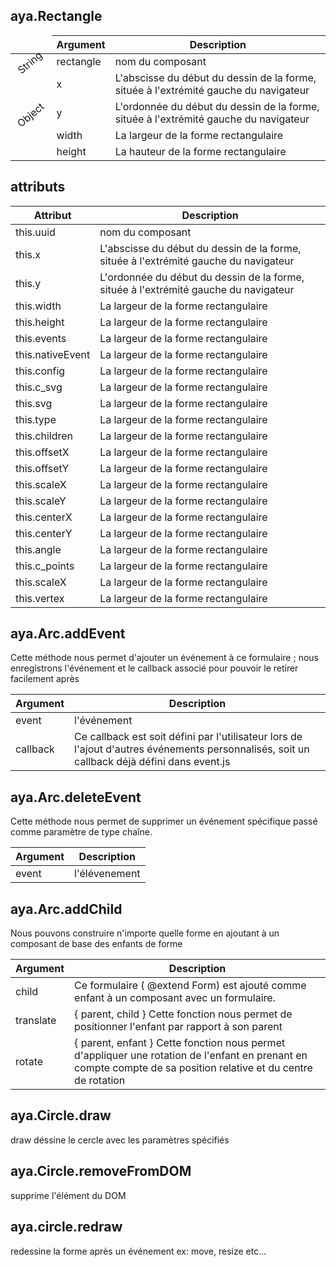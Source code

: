 ## aya.Rectangle

<style>
.empty-space{
    visibility:hidden;
    display:inline-block;
    border:none;
}
.table_1 .thead-row {
    border-top:none;
}
.type_style{
    transform:rotate(-40deg);
}
</style>
<body>
<table class='table_1'>
    <thead>
    <tr class="thead-row">
        <th class="empty-space"></th>
        <th>Argument</th>
        <th>Description</th>
    </tr>
    </thead>
    <tbody>
    <tr>
        <td class="type_style">String</td>
        <td>rectangle</td>
        <td>nom du composant</td>
    </tr>
    <tr>
        <td rowspan='4' class="type_style">Object</td>
        <td>x</td>
        <td>L'abscisse du début du dessin de la forme, située à l'extrémité gauche du navigateur</td>
    </tr>
    <tr>
        <td>y</td>
        <td>L'ordonnée du début du dessin de la forme, située à l'extrémité gauche du navigateur</td>
    </tr>
     <tr>
        <td>width</td>
        <td>La largeur de la forme rectangulaire</td>
    </tr>
     <tr>
        <td>height</td>
        <td>La hauteur de la forme rectangulaire</td>
    </tr>
    </tbody>
</table>

## attributs

<table class='table_2'>
    <thead>
    <tr class="thead-row">
        <th>Attribut</th>
        <th>Description</th>
    </tr>
    </thead>
    <tbody>
    <tr>
        <td>this.uuid</td>
        <td>nom du composant</td>
    </tr>
    <tr>
        <td>this.x</td>
        <td>L'abscisse du début du dessin de la forme, située à l'extrémité gauche du navigateur</td>
    </tr>
    <tr>
        <td>this.y</td>
        <td>L'ordonnée du début du dessin de la forme, située à l'extrémité gauche du navigateur</td>
    </tr>
     <tr>
        <td>this.width</td>
        <td>La largeur de la forme rectangulaire</td>
    </tr>
     <tr>
        <td>this.height</td>
        <td>La largeur de la forme rectangulaire</td>
    </tr>
     <tr>
        <td>this.events</td>
        <td>La largeur de la forme rectangulaire</td>
    </tr>
     <tr>
        <td>this.nativeEvent</td>
        <td>La largeur de la forme rectangulaire</td>
    </tr>
     <tr>
        <td>this.config</td>
        <td>La largeur de la forme rectangulaire</td>
    </tr>
     <tr>
        <td>this.c_svg</td>
        <td>La largeur de la forme rectangulaire</td>
    </tr>
     <tr>
        <td>this.svg</td>
        <td>La largeur de la forme rectangulaire</td>
    </tr>
     <tr>
        <td>this.type</td>
        <td>La largeur de la forme rectangulaire</td>
    </tr>
     <tr>
        <td>this.children</td>
        <td>La largeur de la forme rectangulaire</td>
    </tr>
     <tr>
        <td>this.offsetX</td>
        <td>La largeur de la forme rectangulaire</td>
    </tr>
    <tr>
        <td>this.offsetY</td>
        <td>La largeur de la forme rectangulaire</td>
    </tr>
    <tr>
        <td>this.scaleX</td>
        <td>La largeur de la forme rectangulaire</td>
    </tr>
    <tr>
        <td>this.scaleY</td>
        <td>La largeur de la forme rectangulaire</td>
    </tr>
     <tr>
        <td>this.centerX</td>
        <td>La largeur de la forme rectangulaire</td>
    </tr>
    <tr>
        <td>this.centerY</td>
        <td>La largeur de la forme rectangulaire</td>
    </tr>
     <tr>
        <td>this.angle</td>
        <td>La largeur de la forme rectangulaire</td>
    </tr>
    <tr>
        <td>this.c_points</td>
        <td>La largeur de la forme rectangulaire</td>
    </tr>
     <tr>
        <td>this.scaleX</td>
        <td>La largeur de la forme rectangulaire</td>
    </tr>
    <tr>
        <td>this.vertex</td>
        <td>La largeur de la forme rectangulaire</td>
    </tr>
    </tbody>
</table>
</body>

## aya.Arc.addEvent

Cette méthode nous permet d'ajouter un événement à ce formulaire ; nous enregistrons l'événement et le callback associé pour pouvoir le retirer facilement après
<table class='table_3'>
    <thead>
    <tr class="thead-row">
        <th>Argument</th>
        <th>Description</th>
    </tr>
    </thead>
    <tbody>
    <tr>
        <td>event</td>
        <td>l'événement</td>
    </tr>
    <tr>
        <td>callback</td>
        <td>Ce callback est soit défini par l'utilisateur lors de l'ajout d'autres événements personnalisés, soit un callback déjà défini dans event.js</td>
    </tr>
    </tbody>
</table>

## aya.Arc.deleteEvent
Cette méthode nous permet de supprimer un événement spécifique passé comme paramètre de type chaîne.
<table class='table_4'>
    <thead>
        <tr class="thead-row">
            <th>Argument</th>
            <th>Description</th>
        </tr>
    </thead>
    <tbody>
        <tr>
            <td>event</td>
            <td>l'élévenement</td>
        </tr>
    </tbody>
</table>

## aya.Arc.addChild
Nous pouvons construire n'importe quelle forme en ajoutant à un composant de base des enfants de forme
<table class='table_4'>
    <thead>
    <tr class="thead-row">
        <th>Argument</th>
        <th>Description</th>
    </tr>
    </thead>
    <tbody>
    <tr>
        <td>child</td>
        <td>Ce formulaire ( @extend Form) est ajouté comme enfant à un composant avec un formulaire.</td>
    </tr>
    <tr>
        <td>translate</td>
        <td> { parent, child } Cette fonction nous permet de positionner l'enfant par rapport à son parent</td>
    </tr>
    <tr>
        <td>rotate</td>
        <td> { parent, enfant } Cette fonction nous permet d'appliquer une rotation de l'enfant en prenant en compte compte de sa position relative et du centre de rotation</td>
    </tr>
    </tbody>
    </table>

## aya.Circle.draw

draw déssine le cercle avec les paramètres spécifiés

## aya.Circle.removeFromDOM

 supprime l'élément du DOM

## aya.circle.redraw

redessine la forme après un événement ex: move, resize etc...
